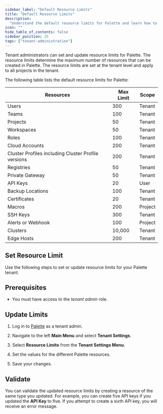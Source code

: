 ```yaml
---
sidebar_label: "Default Resource Limits"
title: "Default Resource Limits"
description:
  "Understand the default resource limits for Palette and learn how to set resource limits for your Palette tenant."
icon: ""
hide_table_of_contents: false
sidebar_position: 25
tags: ["tenant-administration"]
---
```


Tenant administrators can set and update resource limits for Palette. The resource limits determine the maximum number
of resources that can be created in Palette. The resource limits are set at the tenant level and apply to all projects
in the tenant.

The following table lists the default resource limits for Palette:

| **Resources**                                       | **Max Limit** | **Scope** |
| --------------------------------------------------- | ------------- | --------- |
| Users                                               | 300           | Tenant    |
| Teams                                               | 100           | Tenant    |
| Projects                                            | 50            | Tenant    |
| Workspaces                                          | 50            | Tenant    |
| Roles                                               | 100           | Tenant    |
| Cloud Accounts                                      | 200           | Tenant    |
| Cluster Profiles including Cluster Profile versions | 200           | Tenant    |
| Registries                                          | 50            | Tenant    |
| Private Gateway                                     | 50            | Tenant    |
| API Keys                                            | 20            | User      |
| Backup Locations                                    | 100           | Tenant    |
| Certificates                                        | 20            | Tenant    |
| Macros                                              | 200           | Project   |
| SSH Keys                                            | 300           | Tenant    |
| Alerts or Webhook                                   | 100           | Project   |
| Clusters                                            | 10,000        | Tenant    |
| Edge Hosts                                          | 200           | Tenant    |

## Set Resource Limit

Use the following steps to set or update resource limits for your Palette tenant.

## Prerequisites

- You must have access to the _tenant admin_ role.

## Update Limits

1. Log in to [Palette](https://console.spectrocloud.com) as a tenant admin.

2. Navigate to the left **Main Menu** and select **Tenant Settings**.

3. Select **Resource Limits** from the **Tenant Settings Menu**.

4. Set the values for the different Palette resources.

5. Save your changes.

## Validate

You can validate the updated resource limits by creating a resource of the same type you updated. For example, you can
create five API keys if you updated the **API Key** to five. If you attempt to create a sixth API key, you will receive
an error message.
